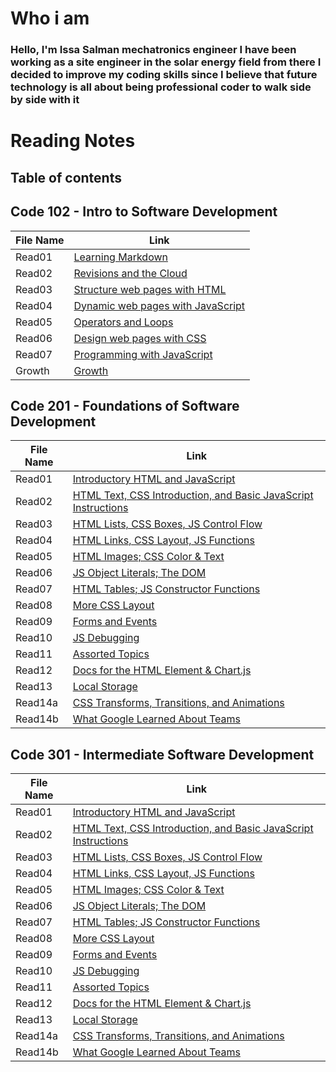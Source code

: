 # Who i am
### Hello, I'm Issa Salman mechatronics engineer I have been working as a site engineer in the solar energy field from there I decided to improve my coding skills since I believe that future technology is all about being professional coder to walk side by side with it



# Reading Notes
## Table of contents 
## Code 102 - Intro to Software Development

| File Name | Link | 
| --------------- | --------------- |
| Read01 | [Learning Markdown](https://issasalman.github.io/reading-notes/102/read01) | 
| Read02 | [Revisions and the Cloud](https://issasalman.github.io/reading-notes/102/read02) | 
| Read03 | [Structure web pages with HTML](https://issasalman.github.io/reading-notes/102/read03) |
| Read04 | [Dynamic web pages with JavaScript](https://issasalman.github.io/reading-notes/102/read04) | 
| Read05 | [Operators and Loops](https://issasalman.github.io/reading-notes/102/read05) | 
| Read06 | [Design web pages with CSS	](https://issasalman.github.io/reading-notes/102/read06) |
| Read07 | [Programming with JavaScript	](https://issasalman.github.io/reading-notes/102/read07) | 
| Growth |[Growth](https://issasalman.github.io/reading-notes/201/Growth) |



## Code 201 - Foundations of Software Development


| File Name | Link | 
| --------------- | --------------- |
| Read01 | [Introductory HTML and JavaScript](https://issasalman.github.io/reading-notes/201/read01) | 
| Read02 | [HTML Text, CSS Introduction, and Basic JavaScript Instructions](https://issasalman.github.io/reading-notes/201/read02) | 
| Read03 | [HTML Lists, CSS Boxes, JS Control Flow](https://issasalman.github.io/reading-notes/201/read03) |
| Read04 | [HTML Links, CSS Layout, JS Functions](https://issasalman.github.io/reading-notes/201/read04) | 
| Read05 | [HTML Images; CSS Color & Text](https://issasalman.github.io/reading-notes/201/read05) | 
| Read06 | [JS Object Literals; The DOM	](https://issasalman.github.io/reading-notes/201/read06) |
| Read07 | [HTML Tables; JS Constructor Functions	](https://issasalman.github.io/reading-notes/201/read07) | 
| Read08 |[More CSS Layout](https://issasalman.github.io/reading-notes/201/read08) |
| Read09 | [Forms and Events](https://issasalman.github.io/reading-notes/201/read09) | 
| Read10 | [JS Debugging	](https://issasalman.github.io/reading-notes/201/read10) |
| Read11 | [Assorted Topics	](https://issasalman.github.io/reading-notes/201/read11) | 
| Read12 | [Docs for the HTML  Element & Chart.js](https://issasalman.github.io/reading-notes/201/read12) |
| Read13 | [Local Storage	](https://issasalman.github.io/reading-notes/201/read13) |
| Read14a | [CSS Transforms, Transitions, and Animations	](https://issasalman.github.io/reading-notes/201/read14a) | 
| Read14b|[What Google Learned About Teams](https://issasalman.github.io/reading-notes/201/read14b) |
                                            


## Code 301 - Intermediate Software Development



| File Name | Link | 
| --------------- | --------------- |
| Read01 | [Introductory HTML and JavaScript](https://issasalman.github.io/reading-notes/201/read01) | 
| Read02 | [HTML Text, CSS Introduction, and Basic JavaScript Instructions](https://issasalman.github.io/reading-notes/201/read02) | 
| Read03 | [HTML Lists, CSS Boxes, JS Control Flow](https://issasalman.github.io/reading-notes/201/read03) |
| Read04 | [HTML Links, CSS Layout, JS Functions](https://issasalman.github.io/reading-notes/201/read04) | 
| Read05 | [HTML Images; CSS Color & Text](https://issasalman.github.io/reading-notes/201/read05) | 
| Read06 | [JS Object Literals; The DOM	](https://issasalman.github.io/reading-notes/201/read06) |
| Read07 | [HTML Tables; JS Constructor Functions	](https://issasalman.github.io/reading-notes/201/read07) | 
| Read08 |[More CSS Layout](https://issasalman.github.io/reading-notes/201/read08) |
| Read09 | [Forms and Events](https://issasalman.github.io/reading-notes/201/read09) | 
| Read10 | [JS Debugging	](https://issasalman.github.io/reading-notes/201/read10) |
| Read11 | [Assorted Topics	](https://issasalman.github.io/reading-notes/201/read11) | 
| Read12 | [Docs for the HTML  Element & Chart.js](https://issasalman.github.io/reading-notes/201/read12) |
| Read13 | [Local Storage	](https://issasalman.github.io/reading-notes/201/read13) |
| Read14a | [CSS Transforms, Transitions, and Animations	](https://issasalman.github.io/reading-notes/201/read14a) | 
| Read14b|[What Google Learned About Teams](https://issasalman.github.io/reading-notes/201/read14b) |